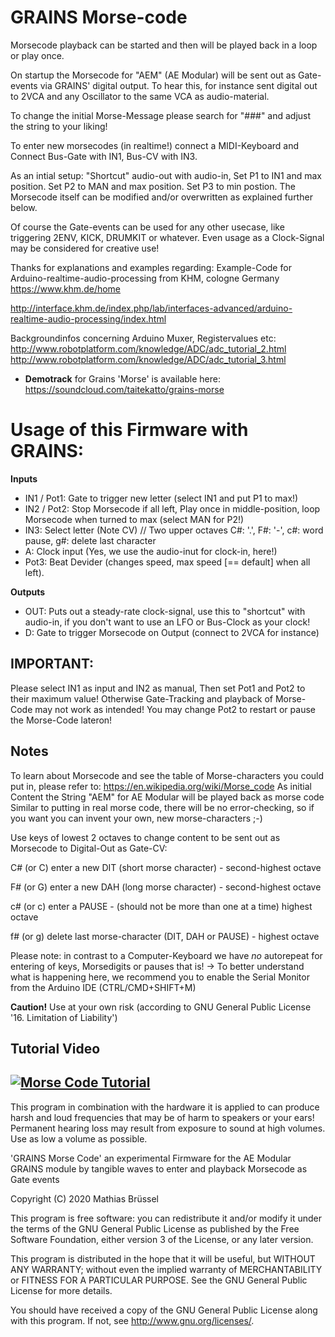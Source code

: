 # GRAINS Morse-code

Morsecode playback can be started and then will be played back in a loop or play once.

On startup the Morsecode for "AEM" (AE Modular) will be sent out as Gate-events via GRAINS' digital output. 
To hear this, for instance sent digital out to 2VCA and any Oscillator to the same VCA as audio-material.

To change the initial Morse-Message please search for "###" and adjust the string to your liking!

To enter new morsecodes (in realtime!) connect a MIDI-Keyboard and Connect Bus-Gate with IN1, Bus-CV with IN3.

As an intial setup: "Shortcut" audio-out with audio-in, Set P1 to IN1 and max position. Set P2 to MAN and max position. Set P3 to min postion.
The Morsecode itself can be modified and/or overwritten as explained further below.
  
Of course the Gate-events can be used for any other usecase, like triggering 2ENV, KICK, DRUMKIT or whatever.
Even usage as a Clock-Signal may be considered for creative use!
  
Thanks for explanations and examples regarding:
Example-Code for Arduino-realtime-audio-processing from KHM, cologne Germany https://www.khm.de/home

http://interface.khm.de/index.php/lab/interfaces-advanced/arduino-realtime-audio-processing/index.html

Backgroundinfos concerning Arduino Muxer, Registervalues etc: 
http://www.robotplatform.com/knowledge/ADC/adc_tutorial_2.html http://www.robotplatform.com/knowledge/ADC/adc_tutorial_3.html

* __Demotrack__ for Grains 'Morse' is available here: https://soundcloud.com/taitekatto/grains-morse

# Usage of this Firmware with GRAINS:

__Inputs__

* IN1 / Pot1: Gate to trigger new letter (select IN1 and put P1 to max!)
* IN2 / Pot2: Stop Morsecode if all left, Play once in middle-position, loop Morsecode when turned to max (select MAN for P2!)
* IN3:        Select letter (Note CV)     // Two upper octaves C#: '.', F#: '-', c#: word pause, g#: delete last character
* A:          Clock input (Yes, we use the audio-inut for clock-in, here!)
* Pot3:       Beat Devider (changes speed, max speed [== default] when all left).

__Outputs__

* OUT:        Puts out a steady-rate clock-signal, use this to "shortcut" with audio-in, if you don't want to use an LFO or Bus-Clock as your clock!
* D:          Gate to trigger Morsecode on Output (connect to 2VCA for instance)


## IMPORTANT:  

Please select IN1 as input and IN2 as manual, Then set Pot1 and Pot2 to their maximum value!
Otherwise Gate-Tracking and playback of Morse-Code may not work as intended! You may change Pot2 to restart or pause the Morse-Code lateron!
   

## Notes

To learn about Morsecode and see the table of Morse-characters you could put in, please refer to: 
https://en.wikipedia.org/wiki/Morse_code
As initial Content the String "AEM" for AE Modular will be played back as morse code
Similar to putting in real morse code, there will be no error-checking, so if you want you can invent your own, new morse-characters ;-)
  
Use keys of lowest 2 octaves to change content to be sent out as Morsecode to Digital-Out as Gate-CV:

C# (or C) enter a new DIT (short morse character) - second-highest octave

F# (or G) enter a new DAH (long morse character) - second-highest octave

c# (or c) enter a PAUSE - (should not be more than one at a time) highest octave

f# (or g) delete last morse-character (DIT, DAH or PAUSE) - highest octave

Please note: in contrast to a Computer-Keyboard we have _no_ autorepeat for entering of keys, Morsedigits or pauses that is!
-> To better understand what is happening here, we recommend you to enable the Serial Monitor from the Arduino IDE (CTRL/CMD+SHIFT+M)

__Caution!__ Use at your own risk (according to GNU General Public License '16. Limitation of Liability')

## Tutorial Video
[![Morse Code Tutorial](https://res.cloudinary.com/marcomontalbano/image/upload/v1587861510/video_to_markdown/images/youtube--eOKdMpQAoEw-c05b58ac6eb4c4700831b2b3070cd403.jpg)](https://youtu.be/eOKdMpQAoEw "Morse Code Tutorial")
-------------------------------------------------------------  

This program in combination with the hardware it is applied to can produce harsh and loud frequencies that may be of harm to speakers or your ears! Permanent hearing loss may result from exposure to sound at high volumes. Use as low a volume as possible.

'GRAINS Morse Code' an experimental Firmware for the AE Modular GRAINS module by tangible waves to enter and playback Morsecode as Gate events

Copyright (C) 2020  Mathias Brüssel

This program is free software: you can redistribute it and/or modify
it under the terms of the GNU General Public License as published by
the Free Software Foundation, either version 3 of the License, or
any later version.

This program is distributed in the hope that it will be useful,
but WITHOUT ANY WARRANTY; without even the implied warranty of
MERCHANTABILITY or FITNESS FOR A PARTICULAR PURPOSE.  See the
GNU General Public License for more details.

You should have received a copy of the GNU General Public License
along with this program.  If not, see <http://www.gnu.org/licenses/>.

